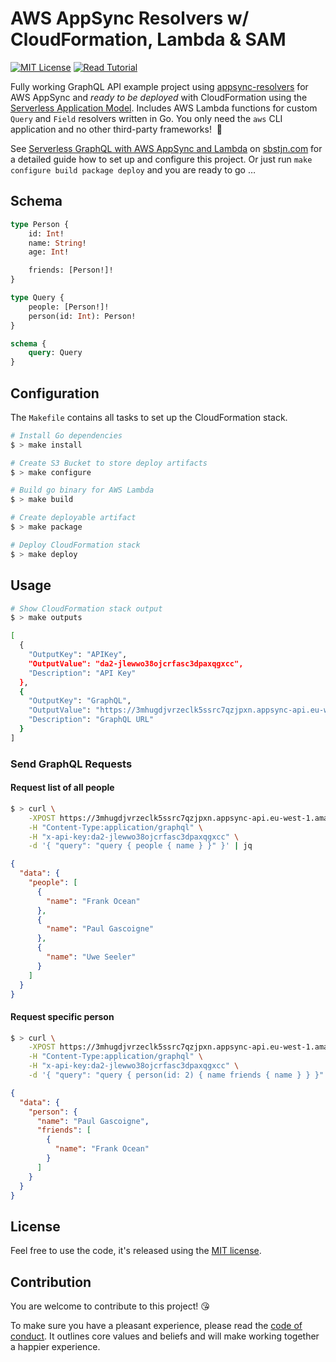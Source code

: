 # AWS AppSync Resolvers w/ CloudFormation, Lambda & SAM

[![MIT License](https://badgen.now.sh/badge/License/MIT/blue)](https://github.com/sbstjn/appsync-resolvers-example/blob/master/LICENSE.md)
[![Read Tutorial](https://badgen.now.sh/badge/Read/Tutorial/orange)](https://sbstjn.com/serverless-graphql-with-appsync-and-lambda.html)

Fully working GraphQL API example project using [appsync-resolvers] for AWS AppSync and *ready to be deployed* with CloudFormation using the [Serverless Application Model]. Includes AWS Lambda functions for custom `Query` and `Field` resolvers written in Go. You only need the `aws` CLI application and no other third-party frameworks!&nbsp; 🎉

See [Serverless GraphQL with AWS AppSync and Lambda](https://sbstjn.com/serverless-graphql-with-appsync-and-lambda.html) on [sbstjn.com](https://sbstjn.com) for a detailed guide how to set up and configure this project. Or just run `make configure build package deploy` and you are ready to go …

## Schema

```graphql
type Person {
    id: Int!
    name: String!
    age: Int!

    friends: [Person!]!
}

type Query {
    people: [Person!]!
    person(id: Int): Person!
}

schema {
    query: Query
}
```

## Configuration

The `Makefile` contains all tasks to set up the CloudFormation stack.

```bash
# Install Go dependencies
$ > make install

# Create S3 Bucket to store deploy artifacts
$ > make configure

# Build go binary for AWS Lambda
$ > make build

# Create deployable artifact
$ > make package

# Deploy CloudFormation stack
$ > make deploy
```

## Usage

```bash
# Show CloudFormation stack output
$ > make outputs

[
  {
    "OutputKey": "APIKey",
    "OutputValue": "da2-jlewwo38ojcrfasc3dpaxqgxcc",
    "Description": "API Key"
  },
  {
    "OutputKey": "GraphQL",
    "OutputValue": "https://3mhugdjvrzeclk5ssrc7qzjpxn.appsync-api.eu-west-1.amazonaws.com/graphql",
    "Description": "GraphQL URL"
  }
]
```

### Send GraphQL Requests

#### Request list of all people

```bash
$ > curl \
    -XPOST https://3mhugdjvrzeclk5ssrc7qzjpxn.appsync-api.eu-west-1.amazonaws.com/graphql \
    -H "Content-Type:application/graphql" \
    -H "x-api-key:da2-jlewwo38ojcrfasc3dpaxqgxcc" \
    -d '{ "query": "query { people { name } }" }' | jq
```

```json
{
  "data": {
    "people": [
      {
        "name": "Frank Ocean"
      },
      {
        "name": "Paul Gascoigne"
      },
      {
        "name": "Uwe Seeler"
      }
    ]
  }
}
```

#### Request specific person

```bash
$ > curl \
    -XPOST https://3mhugdjvrzeclk5ssrc7qzjpxn.appsync-api.eu-west-1.amazonaws.com/graphql \
    -H "Content-Type:application/graphql" \
    -H "x-api-key:da2-jlewwo38ojcrfasc3dpaxqgxcc" \
    -d '{ "query": "query { person(id: 2) { name friends { name } } }" }' | jq
```

```json
{
  "data": {
    "person": {
      "name": "Paul Gascoigne",
      "friends": [
        {
          "name": "Frank Ocean"
        }
      ]
    }
  }
}
```

## License

Feel free to use the code, it's released using the [MIT license](LICENSE.md).

## Contribution

You are welcome to contribute to this project! 😘 

To make sure you have a pleasant experience, please read the [code of conduct](CODE_OF_CONDUCT.md). It outlines core values and beliefs and will make working together a happier experience.

[appsync-resolvers]: https://github.com/sbstjn/appsync-resolvers
[Serverless Application Model]: https://github.com/awslabs/serverless-application-model
